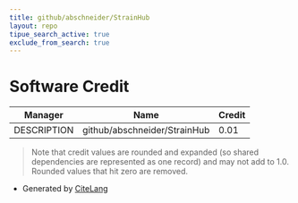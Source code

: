 ```yaml
---
title: github/abschneider/StrainHub
layout: repo
tipue_search_active: true
exclude_from_search: true
---
```

# Software Credit

|Manager|Name|Credit|
|-------|----|------|
|DESCRIPTION|github/abschneider/StrainHub|0.01|


> Note that credit values are rounded and expanded (so shared dependencies are represented as one record) and may not add to 1.0. Rounded values that hit zero are removed.


- Generated by [CiteLang](https://github.com/vsoch/citelang)
